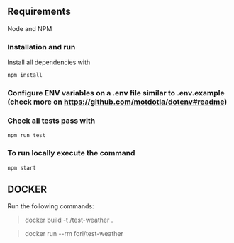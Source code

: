 ## Requirements
Node and NPM

### Installation and run
Install all dependencies with
```
npm install
```
### Configure ENV variables on a .env file similar to .env.example (check more on https://github.com/motdotla/dotenv#readme)

### Check all tests pass with
```
npm run test
```

### To run locally execute the command
```
npm start
```


## DOCKER
Run the following commands:

> docker build -t <username>/test-weather .

> docker run --rm fori/test-weather

